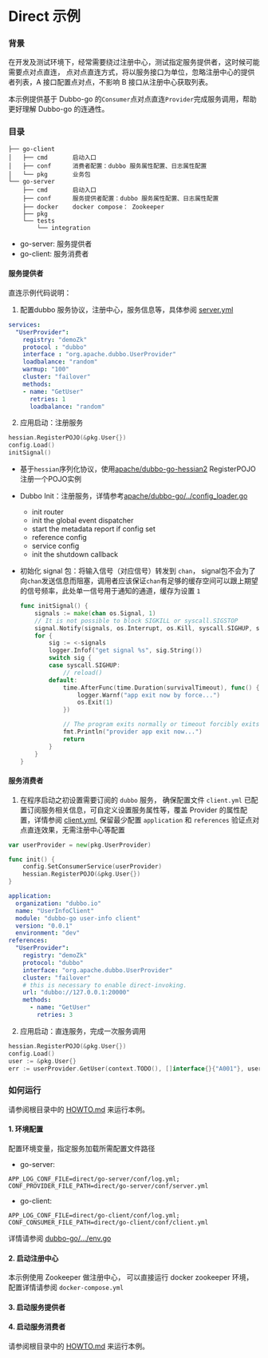 # Direct 示例

### 背景

在开发及测试环境下，经常需要绕过注册中心，测试指定服务提供者，这时候可能需要点对点直连，
点对点直连方式，将以服务接口为单位，忽略注册中心的提供者列表，A 接口配置点对点，不影响 B 接口从注册中心获取列表。

本示例提供基于 Dubbo-go 的`Consumer`点对点直连`Provider`完成服务调用，帮助更好理解 Dubbo-go 的连通性。


### 目录

```
├── go-client     
│   ├── cmd       启动入口
│   ├── conf      消费者配置：dubbo 服务属性配置、日志属性配置
│   └── pkg       业务包  
└── go-server     
    ├── cmd       启动入口
    ├── conf      服务提供者配置：dubbo 服务属性配置、日志属性配置
    ├── docker    docker compose： Zookeeper 
    ├── pkg
    └── tests
        └── integration
```

- go-server: 服务提供者
- go-client: 服务消费者

#### 服务提供者

直连示例代码说明：

1. 配置dubbo 服务协议，注册中心，服务信息等，具体参阅 [server.yml](go-server/conf/server.yml)

```yaml
services:
  "UserProvider":
    registry: "demoZk"
    protocol : "dubbo"
    interface : "org.apache.dubbo.UserProvider"
    loadbalance: "random"
    warmup: "100"
    cluster: "failover"
    methods:
    - name: "GetUser"
      retries: 1
      loadbalance: "random"
```

2. 应用启动：注册服务

```go
hessian.RegisterPOJO(&pkg.User{})
config.Load()
initSignal()
```

- 基于`hessian`序列化协议，使用[apache/dubbo-go-hessian2](https://github.com/apache/dubbo-go-hessian2) RegisterPOJO注册一个POJO实例
- Dubbo Init：注册服务，详情参考[apache/dubbo-go/../config_loader.go](https://dubbo.apache.org/dubbo-go/v3/blob/master/config/config_loader.go)
    - init router
    - init the global event dispatcher
    - start the metadata report if config set
    - reference config
    - service config
    - init the shutdown callback
- 初始化 signal 包：将输入信号（对应信号）转发到 `chan`， signal包不会为了向`chan`发送信息而阻塞，调用者应该保证`chan`有足够的缓存空间可以跟上期望的信号频率，此处单一信号用于通知的通道，缓存为设置 `1`
    
    ```go
    func initSignal() {
        signals := make(chan os.Signal, 1)
        // It is not possible to block SIGKILL or syscall.SIGSTOP
        signal.Notify(signals, os.Interrupt, os.Kill, syscall.SIGHUP, syscall.SIGQUIT, syscall.SIGTERM, syscall.SIGINT)
        for {
            sig := <-signals
            logger.Infof("get signal %s", sig.String())
            switch sig {
            case syscall.SIGHUP:
                // reload()
            default:
                time.AfterFunc(time.Duration(survivalTimeout), func() {
                    logger.Warnf("app exit now by force...")
                    os.Exit(1)
                })
    
                // The program exits normally or timeout forcibly exits.
                fmt.Println("provider app exit now...")
                return
            }
        }
    }
    ```

#### 服务消费者

1. 在程序启动之初设置需要订阅的 `dubbo` 服务，
   确保配置文件 `client.yml` 已配置订阅服务相关信息，可自定义设置服务属性等，覆盖 Provider 的属性配置，详情参阅 [client.yml](go-client/conf/client.yml),
   保留最少配置 `application` 和 `references` 验证点对点直连效果，无需注册中心等配置

```go
var userProvider = new(pkg.UserProvider)

func init() {
    config.SetConsumerService(userProvider)
    hessian.RegisterPOJO(&pkg.User{})
}
```

```yaml
application:
  organization: "dubbo.io"
  name: "UserInfoClient"
  module: "dubbo-go user-info client"
  version: "0.0.1"
  environment: "dev"
references:
  "UserProvider":
    registry: "demoZk"
    protocol: "dubbo"
    interface: "org.apache.dubbo.UserProvider"
    cluster: "failover"
    # this is necessary to enable direct-invoking.
    url: "dubbo://127.0.0.1:20000"
    methods:
      - name: "GetUser"
        retries: 3
```

2. 应用启动：直连服务，完成一次服务调用

```go
hessian.RegisterPOJO(&pkg.User{})
config.Load()
user := &pkg.User{}
err := userProvider.GetUser(context.TODO(), []interface{}{"A001"}, user)
```


### 如何运行
请参阅根目录中的 [HOWTO.md](../HOWTO_zh.md) 来运行本例。
#### 1. 环境配置

配置环境变量，指定服务加载所需配置文件路径

- go-server:

```shell
APP_LOG_CONF_FILE=direct/go-server/conf/log.yml;
CONF_PROVIDER_FILE_PATH=direct/go-server/conf/server.yml
```

- go-client:

```shell
APP_LOG_CONF_FILE=direct/go-client/conf/log.yml;
CONF_CONSUMER_FILE_PATH=direct/go-client/conf/client.yml
```

详情请参阅 [dubbo-go/.../env.go](https://dubbo.apache.org/dubbo-go/v3/blob/master/common/constant/env.go)


#### 2. 启动注册中心

本示例使用 Zookeeper 做注册中心， 可以直接运行 docker zookeeper 环境，配置详情请参阅 `docker-compose.yml`

#### 3. 启动服务提供者
#### 4. 启动服务消费者


请参阅根目录中的 [HOWTO.md](../HOWTO_zh.md) 来运行本例。

